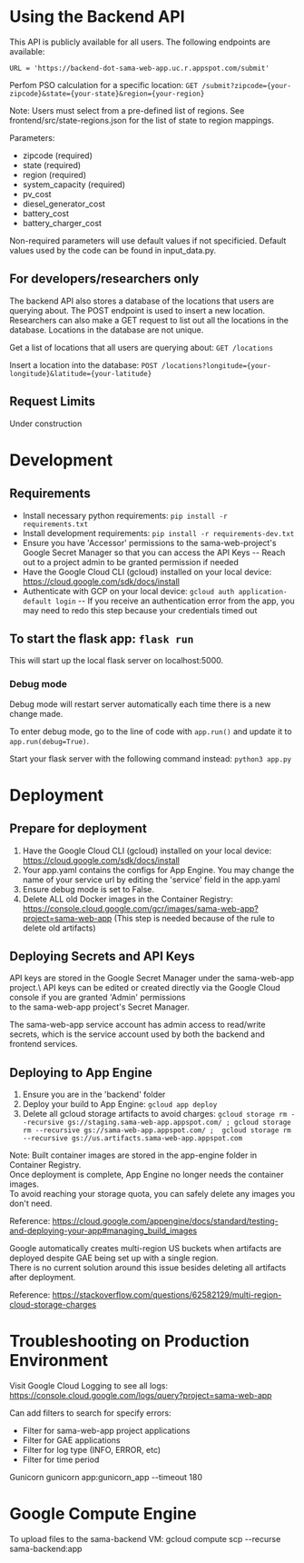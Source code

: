 # Using the Backend API

This API is publicly available for all users. The following endpoints are available:

`URL = 'https://backend-dot-sama-web-app.uc.r.appspot.com/submit'`

Perfom PSO calculation for a specific location:
`GET /submit?zipcode={your-zipcode}&state={your-state}&region={your-region}`

Note: Users must select from a pre-defined list of regions. See frontend/src/state-regions.json for the list of state to region mappings.

Parameters:
- zipcode (required)
- state (required)
- region (required)
- system_capacity (required)
- pv_cost
- diesel_generator_cost
- battery_cost
- battery_charger_cost

Non-required parameters will use default values if not specificied. Default values used by the code can be found in input_data.py.


## For developers/researchers only
The backend API also stores a database of the locations that users are querying about. The POST endpoint is used to insert a new location. Researchers can also make a GET request to list out all the locations in the database. Locations in the database are not unique.

Get a list of locations that all users are querying about:
`GET /locations`

Insert a location into the database:
`POST /locations?longitude={your-longitude}&latitude={your-latitude}`

## Request Limits

Under construction

# Development 

## Requirements

- Install necessary python requirements: `pip install -r requirements.txt`
- Install development requirements: `pip install -r requirements-dev.txt`
- Ensure you have 'Accessor' permissions to the sama-web-project's Google Secret Manager so that you can access the API Keys
-- Reach out to a project admin to be granted permission if needed
- Have the Google Cloud CLI (gcloud) installed on your local device: https://cloud.google.com/sdk/docs/install
- Authenticate with GCP on your local device: `gcloud auth application-default login`
-- If you receive an authentication error from the app, you may need to redo this step because your credentials timed out

## To start the flask app: `flask run`

This will start up the local flask server on localhost:5000.

### Debug mode

Debug mode will restart server automatically each time there is a new change made.

To enter debug mode, go to the line of code with `app.run()` and update it to `app.run(debug=True)`. 

Start your flask server with the following command instead: `python3 app.py`

# Deployment

## Prepare for deployment

1. Have the Google Cloud CLI (gcloud) installed on your local device: https://cloud.google.com/sdk/docs/install
2. Your app.yaml contains the configs for App Engine. You may change the name of your service url by editing the 'service' field in the app.yaml
3. Ensure debug mode is set to False.
4. Delete ALL old Docker images in the Container Registry: https://console.cloud.google.com/gcr/images/sama-web-app?project=sama-web-app (This step is needed because of the rule to delete old artifacts)

## Deploying Secrets and API Keys
API keys are stored in the Google Secret Manager under the sama-web-app project.\ 
API keys can be edited or created directly via the Google Cloud console if you are granted 'Admin' permissions\
to the sama-web-app project's Secret Manager. 

The sama-web-app service account has admin access to read/write secrets, which is the service account used by both the backend and frontend services.

## Deploying to App Engine

1. Ensure you are in the 'backend' folder
2. Deploy your build to App Engine: `gcloud app deploy`
3. Delete all gcloud storage artifacts to avoid charges: `gcloud storage rm --recursive gs://staging.sama-web-app.appspot.com/ ; gcloud storage rm --recursive gs://sama-web-app.appspot.com/ ;  gcloud storage rm --recursive gs://us.artifacts.sama-web-app.appspot.com`

Note: Built container images are stored in the app-engine folder in Container Registry.\
Once deployment is complete, App Engine no longer needs the container images.\
To avoid reaching your storage quota, you can safely delete any images you don't need. 

Reference: https://cloud.google.com/appengine/docs/standard/testing-and-deploying-your-app#managing_build_images

Google automatically creates multi-region US buckets when artifacts are deployed despite GAE being set up with a single region.\
There is no current solution around this issue besides deleting all artifacts after deployment.

Reference: https://stackoverflow.com/questions/62582129/multi-region-cloud-storage-charges

# Troubleshooting on Production Environment

Visit Google Cloud Logging to see all logs: https://console.cloud.google.com/logs/query?project=sama-web-app

Can add filters to search for specify errors:
- Filter for sama-web-app project applications
- Filter for GAE applications
- Filter for log type (INFO, ERROR, etc)
- Filter for time  period


Gunicorn
gunicorn app:gunicorn_app --timeout 180 

# Google Compute Engine
To upload files to the sama-backend VM:
gcloud compute scp --recurse <local directory full path> sama-backend:app